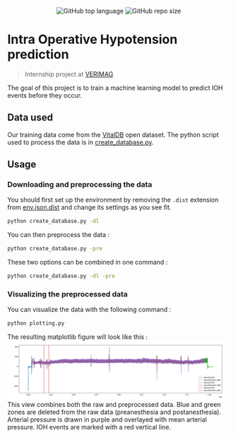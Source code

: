 <p align="center">
<img alt="GitHub top language" src="https://img.shields.io/github/languages/top/comejv/IOH-Pred">
<img alt="GitHub repo size" src="https://img.shields.io/github/repo-size/comejv/IOH-Pred">
</p>

# Intra Operative Hypotension prediction
> Internship project at [VERIMAG](https://www.verimag.fr/)

The goal of this project is to train a machine learning model to predict IOH events before they occur.

## Data used

Our training data come from the [VitalDB](https://vitaldb.net/) open dataset.
The python script used to process the data is in [create_database.py](create_database.py).

## Usage

### Downloading and preprocessing the data

You should first set up the environment by removing the `.dist` extension from [env.json.dist](env.json.dist) and change its settings as you see fit.
```bash
python create_database.py -dl
```
You can then preprocess the data :
```bash
python create_database.py -pre
```
These two options can be combined in one command :
```bash
python create_database.py -dl -pre
```

### Visualizing the preprocessed data

You can visualize the data with the following command :
```bash
python plotting.py
```
The resulting matplotlib figure will look like this :
![Plotted cases](imgs/TP1.png)
This view combines both the raw and preprocessed data.
Blue and green zones are deleted from the raw data (preanesthesia and postanesthesia).
Arterial pressure is drawn in purple and overlayed with mean arterial pressure.
IOH events are marked with a red vertical line.
